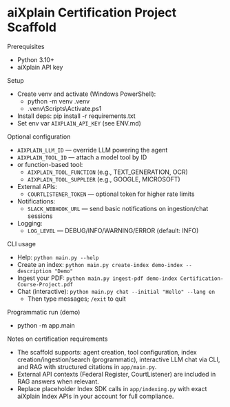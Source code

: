 # aiXplain Certification Project Scaffold

Prerequisites
- Python 3.10+
- aiXplain API key

Setup
- Create venv and activate (Windows PowerShell):
  - python -m venv .venv
  - .venv\\Scripts\\Activate.ps1
- Install deps: pip install -r requirements.txt
- Set env var `AIXPLAIN_API_KEY` (see ENV.md)

Optional configuration
- `AIXPLAIN_LLM_ID` — override LLM powering the agent
- `AIXPLAIN_TOOL_ID` — attach a model tool by ID
- or function-based tool:
  - `AIXPLAIN_TOOL_FUNCTION` (e.g., TEXT_GENERATION, OCR)
  - `AIXPLAIN_TOOL_SUPPLIER` (e.g., GOOGLE, MICROSOFT)
- External APIs:
  - `COURTLISTENER_TOKEN` — optional token for higher rate limits
- Notifications:
  - `SLACK_WEBHOOK_URL` — send basic notifications on ingestion/chat sessions
- Logging:
  - `LOG_LEVEL` — DEBUG/INFO/WARNING/ERROR (default: INFO)

CLI usage
- Help: `python main.py --help`
- Create an index: `python main.py create-index demo-index --description "Demo"`
- Ingest your PDF: `python main.py ingest-pdf demo-index Certification-Course-Project.pdf`
- Chat (interactive): `python main.py chat --initial "Hello" --lang en`
  - Then type messages; `/exit` to quit

Programmatic run (demo)
- python -m app.main

Notes on certification requirements
- The scaffold supports: agent creation, tool configuration, index creation/ingestion/search (programmatic), interactive LLM chat via CLI, and RAG with structured citations in `app/main.py`.
- External API contexts (Federal Register, CourtListener) are included in RAG answers when relevant.
- Replace placeholder Index SDK calls in `app/indexing.py` with exact aiXplain Index APIs in your account for full compliance.